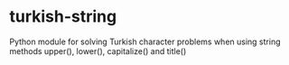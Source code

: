 # turkish-string
Python module for solving Turkish character problems when using string methods upper(), lower(), capitalize() and title()
